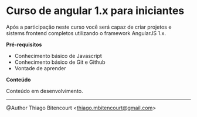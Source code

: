 # Curso de angular 1.x para iniciantes


Após a participação neste curso você será capaz de criar projetos e sistems frontend completos utilizando o framework AngularJS 1.x.

**Pré-requisitos**

- Conhecimento básico de Javascript
- Conhecimento básico de Git e Github
- Vontade de aprender


**Conteúdo**

Conteúdo em desenvolvimento.


---
@Author Thiago Bitencourt
<<thiago.mbitencourt@gmail.com>>